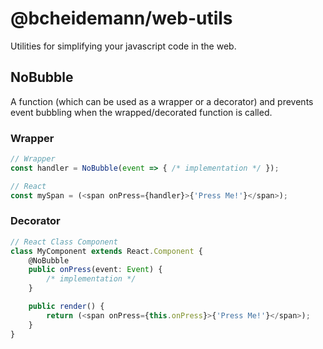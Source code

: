 # @bcheidemann/web-utils

Utilities for simplifying your javascript code in the web.

## NoBubble

A function (which can be used as a wrapper or a decorator) and
prevents event bubbling when the wrapped/decorated function is
called.

### Wrapper

```typescript
// Wrapper
const handler = NoBubble(event => { /* implementation */ });

// React
const mySpan = (<span onPress={handler}>{'Press Me!'}</span>);
```

### Decorator

```typescript
// React Class Component
class MyComponent extends React.Component {
    @NoBubble
    public onPress(event: Event) {
        /* implementation */
    }

    public render() {
        return (<span onPress={this.onPress}>{'Press Me!'}</span>);
    }
}
```